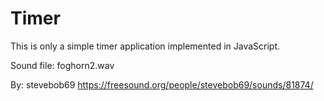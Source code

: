 # Timer

This is only a simple timer application implemented in JavaScript.

Sound file: foghorn2.wav

By: stevebob69 https://freesound.org/people/stevebob69/sounds/81874/
